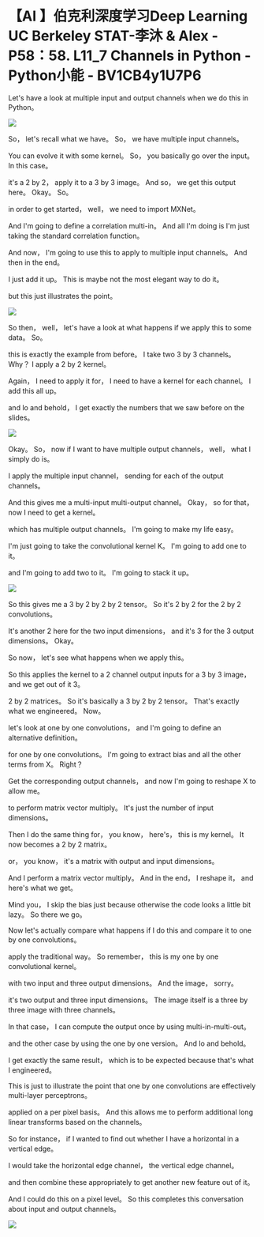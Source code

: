 # 【AI 】伯克利深度学习Deep Learning UC Berkeley STAT-李沐 & Alex - P58：58. L11_7 Channels in Python - Python小能 - BV1CB4y1U7P6

 Let's have a look at multiple input and output channels when we do this in Python。



![](img/adf68df113a8a0601ee05df247f85d96_1.png)

 So， let's recall what we have。 So， we have multiple input channels。

 You can evolve it with some kernel。 So， you basically go over the input。 In this case。

 it's a 2 by 2， apply it to a 3 by 3 image。 And so， we get this output here。 Okay。 So。

 in order to get started， well， we need to import MXNet。

 And I'm going to define a correlation multi-in。 And all I'm doing is I'm just taking the standard correlation function。

 And now， I'm going to use this to apply to multiple input channels。 And then in the end。

 I just add it up。 This is maybe not the most elegant way to do it。

 but this just illustrates the point。

![](img/adf68df113a8a0601ee05df247f85d96_3.png)

 So then， well， let's have a look at what happens if we apply this to some data。 So。

 this is exactly the example from before。 I take two 3 by 3 channels。 Why？ I apply a 2 by 2 kernel。

 Again， I need to apply it for， I need to have a kernel for each channel。 I add this all up。

 and lo and behold， I get exactly the numbers that we saw before on the slides。



![](img/adf68df113a8a0601ee05df247f85d96_5.png)

 Okay。 So， now if I want to have multiple output channels， well， what I simply do is。

 I apply the multiple input channel， sending for each of the output channels。

 And this gives me a multi-input multi-output channel。 Okay， so for that， now I need to get a kernel。

 which has multiple output channels。 I'm going to make my life easy。

 I'm just going to take the convolutional kernel K。 I'm going to add one to it。

 and I'm going to add two to it。 I'm going to stack it up。



![](img/adf68df113a8a0601ee05df247f85d96_7.png)

 So this gives me a 3 by 2 by 2 by 2 tensor。 So it's 2 by 2 for the 2 by 2 convolutions。

 It's another 2 here for the two input dimensions， and it's 3 for the 3 output dimensions。 Okay。

 So now， let's see what happens when we apply this。

 So this applies the kernel to a 2 channel output inputs for a 3 by 3 image， and we get out of it 3。

 2 by 2 matrices。 So it's basically a 3 by 2 by 2 tensor。 That's exactly what we engineered。 Now。

 let's look at one by one convolutions， and I'm going to define an alternative definition。

 for one by one convolutions。 I'm going to extract bias and all the other terms from X。 Right？

 Get the corresponding output channels， and now I'm going to reshape X to allow me。

 to perform matrix vector multiply。 It's just the number of input dimensions。

 Then I do the same thing for， you know， here's， this is my kernel。 It now becomes a 2 by 2 matrix。

 or， you know， it's a matrix with output and input dimensions。

 And I perform a matrix vector multiply。 And in the end， I reshape it， and here's what we get。

 Mind you， I skip the bias just because otherwise the code looks a little bit lazy。 So there we go。

 Now let's actually compare what happens if I do this and compare it to one by one convolutions。

 apply the traditional way。 So remember， this is my one by one convolutional kernel。

 with two input and three output dimensions。 And the image， sorry。

 it's two output and three input dimensions。 The image itself is a three by three image with three channels。

 In that case， I can compute the output once by using multi-in-multi-out。

 and the other case by using the one by one version。 And lo and behold。

 I get exactly the same result， which is to be expected because that's what I engineered。

 This is just to illustrate the point that one by one convolutions are effectively multi-layer perceptrons。

 applied on a per pixel basis。 And this allows me to perform additional long linear transforms based on the channels。

 So for instance， if I wanted to find out whether I have a horizontal in a vertical edge。

 I would take the horizontal edge channel， the vertical edge channel。

 and then combine these appropriately to get another new feature out of it。

 And I could do this on a pixel level。 So this completes this conversation about input and output channels。



![](img/adf68df113a8a0601ee05df247f85d96_9.png)